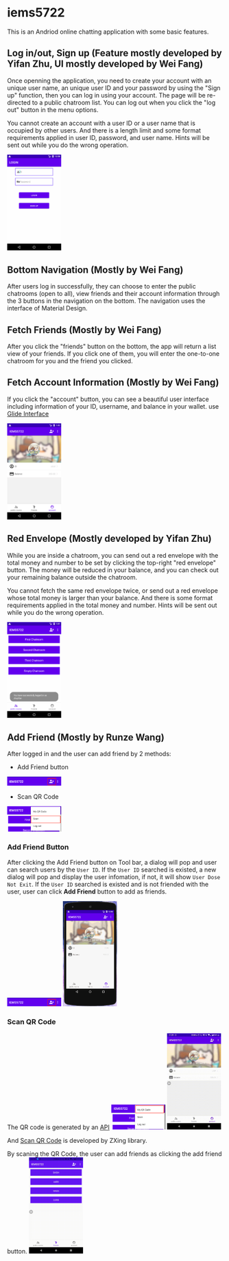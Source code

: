 # iems5722
This is an Andriod online chatting application with some basic features.

## Log in/out, Sign up (Feature mostly developed by Yifan Zhu, UI mostly developed by Wei Fang)
Once openning the application, you need to create your account with an unique user name, an unique user ID and your password by using the "Sign up" function, then you can log in using your account. The page will be re-directed to a public chatroom list. You can log out when you click the "log out" button in the menu options.

You cannot create an account with a user ID or a user name that is occupied by other users. And there is a length limit and some format requirements applied in user ID, password, and user name. Hints will be sent out while you do the wrong operation.

<img src="Gif/login.gif" width="25%" />

## Bottom Navigation (Mostly by Wei Fang)
After users log in successfully, they can choose to enter the public chatrooms (open to all), view friends and their account information through the 3 buttons in the navigation on the bottom. The navigation uses the interface of Material Design.

## Fetch Friends (Mostly by Wei Fang)
After you click the "friends" button on the bottom, the app will return a list view of your friends. If you click one of them, you will enter the one-to-one chatroom for you and the friend you clicked. 

## Fetch Account Information (Mostly by Wei Fang)
If you click the "account" button, you can see a beautiful user interface including information of your ID, username, and balance in your wallet.
use [Glide Interface](https://github.com/bumptech/glide/tree/v3.7.0)

<img src="Gif/User_Info.png" width="25%" />

## Red Envelope (Mostly developed by Yifan Zhu)
While you are inside a chatroom, you can send out a red envelope with the total money and number to be set by clicking the top-right "red envelope" button. The money will be reduced in your balance, and you can check out your remaining balance outside the chatroom.

You cannot fetch the same red envelope twice, or send out a red envelope whose total money is larger than your balance. And there is some format requirements applied in the total money and number. Hints will be sent out while you do the wrong operation.

<img src="Gif/red_envelope.gif" width="25%" />

## Add Friend (Mostly by Runze Wang)
After logged in and the user can add friend by 2 methods:
- Add Friend button
<img src="Gif/Addfriend_button.png" width="25%" />

- Scan QR Code
<img src="Gif/scan_qrcode.png" width="25%" />

### Add Friend Button
After clicking the Add Friend button on Tool bar, a dialog will pop and user can search users by the `User ID`. If the `User ID` searched is existed, a new dialog will pop and display the user infomation, if not, it will show `User Dose Not Exit`. If the `User ID` searched is existed and is not friended with the user, user can click **Add Friend** button to add as friends.

<img src="Gif/Addfriend_button.png" width="25%" />
<img src="Gif/Add_Friend.gif" width="25%" />

### Scan QR Code
The QR code is generated by an [API](http://goqr.me/api/)
<img src="Gif/Generate_QRcode.png" width="25%" />
<img src="Gif/QR_code.gif" width="25%" />

And [Scan QR Code](https://github.com/zxing/zxing) is developed by ZXing library.

By scaning the QR Code, the user can add friends as clicking the add friend button.
<img src="Gif/Scan_QRcode.gif" width="25%" />
